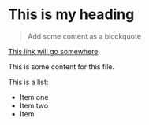 # This is my heading

> Add some content as a blockquote

[This link will go somewhere](#)

This is some content for this file.

This is a list:
- Item one
- Item two
- Item
